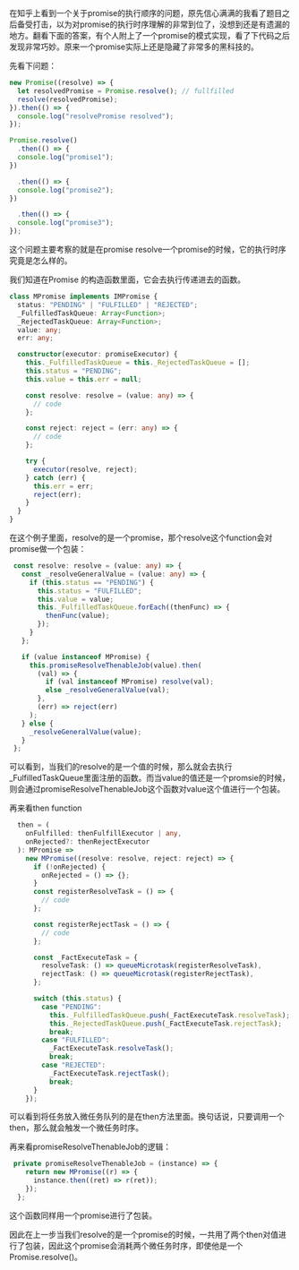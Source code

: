 在知乎上看到一个关于promise的执行顺序的问题，原先信心满满的我看了题目之后备受打击，以为对promise的执行时序理解的非常到位了，没想到还是有遗漏的地方。翻看下面的答案，有个人附上了一个promise的模式实现，看了下代码之后发现非常巧妙。原来一个promise实际上还是隐藏了非常多的黑科技的。

先看下问题：

```js
new Promise((resolve) => {
  let resolvedPromise = Promise.resolve(); // fullfilled
  resolve(resolvedPromise);
}).then(() => {
  console.log("resolvePromise resolved");
});

Promise.resolve()
  .then(() => {
  console.log("promise1");
})

  .then(() => {
  console.log("promise2");
})

  .then(() => {
  console.log("promise3");
});
```

这个问题主要考察的就是在promise resolve一个promise的时候，它的执行时序究竟是怎么样的。

我们知道在Promise 的构造函数里面，它会去执行传递进去的函数。

```typescript
class MPromise implements IMPromise {
  status: "PENDING" | "FULFILLED" | "REJECTED";
  _FulfilledTaskQueue: Array<Function>;
  _RejectedTaskQueue: Array<Function>;
  value: any;
  err: any;

  constructor(executor: promiseExecutor) {
    this._FulfilledTaskQueue = this._RejectedTaskQueue = [];
    this.status = "PENDING";
    this.value = this.err = null;

    const resolve: resolve = (value: any) => {
      // code
    };

    const reject: reject = (err: any) => {
      // code
    };

    try {
      executor(resolve, reject);
    } catch (err) {
      this.err = err;
      reject(err);
    }
  }
}

```

在这个例子里面，resolve的是一个promise，那个resolve这个function会对promise做一个包装：

```typescript
 const resolve: resolve = (value: any) => {
   const _resolveGeneralValue = (value: any) => {
     if (this.status == "PENDING") {
       this.status = "FULFILLED";
       this.value = value;
       this._FulfilledTaskQueue.forEach((thenFunc) => {
         thenFunc(value);
       });
     }
   };

   if (value instanceof MPromise) {
     this.promiseResolveThenableJob(value).then(
       (val) => {
         if (val instanceof MPromise) resolve(val);
         else _resolveGeneralValue(val);
       },
       (err) => reject(err)
     );
   } else {
     _resolveGeneralValue(value);
   }
 };
```

可以看到，当我们的resolve的是一个值的时候，那么就会去执行_FulfilledTaskQueue里面注册的函数。而当value的值还是一个promsie的时候，则会通过promiseResolveThenableJob这个函数对value这个值进行一个包装。

再来看then function

```typescript
  then = (
    onFulfilled: thenFulfillExecutor | any,
    onRejected?: thenRejectExecutor
  ): MPromise =>
    new MPromise((resolve: resolve, reject: reject) => {
      if (!onRejected) {
        onRejected = () => {};
      }
      const registerResolveTask = () => {
        // code
      };

      const registerRejectTask = () => {
        // code
      };

      const _FactExecuteTask = {
        resolveTask: () => queueMicrotask(registerResolveTask),
        rejectTask: () => queueMicrotask(registerRejectTask),
      };

      switch (this.status) {
        case "PENDING":
          this._FulfilledTaskQueue.push(_FactExecuteTask.resolveTask);
          this._RejectedTaskQueue.push(_FactExecuteTask.rejectTask);
          break;
        case "FULFILLED":
          _FactExecuteTask.resolveTask();
          break;
        case "REJECTED":
          _FactExecuteTask.rejectTask();
          break;
      }
    });

```

可以看到将任务放入微任务队列的是在then方法里面。换句话说，只要调用一个then，那么就会触发一个微任务时序。

再来看promiseResolveThenableJob的逻辑：

```typescript
 private promiseResolveThenableJob = (instance) => {
    return new MPromise((r) => {
      instance.then((ret) => r(ret));
    });
  };
```

这个函数同样用一个promise进行了包装。

因此在上一步当我们resolve的是一个promise的时候，一共用了两个then对值进行了包装，因此这个promise会消耗两个微任务时序，即使他是一个 Promise.resolve()。
